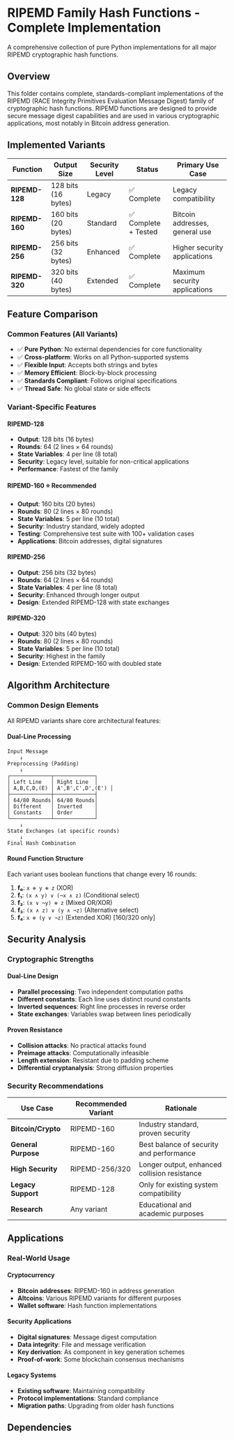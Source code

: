 # RIPEMD Family Hash Functions - Complete Implementation

A comprehensive collection of pure Python implementations for all major RIPEMD cryptographic hash functions.

## Overview

This folder contains complete, standards-compliant implementations of the RIPEMD (RACE Integrity Primitives Evaluation Message Digest) family of cryptographic hash functions. RIPEMD functions are designed to provide secure message digest capabilities and are used in various cryptographic applications, most notably in Bitcoin address generation.

## Implemented Variants

| Function | Output Size | Security Level | Status | Primary Use Case |
|----------|-------------|----------------|--------|------------------|
| **RIPEMD-128** | 128 bits (16 bytes) | Legacy | ✅ Complete | Legacy compatibility |
| **RIPEMD-160** | 160 bits (20 bytes) | Standard | ✅ Complete + Tested | Bitcoin addresses, general use |
| **RIPEMD-256** | 256 bits (32 bytes) | Enhanced | ✅ Complete | Higher security applications |
| **RIPEMD-320** | 320 bits (40 bytes) | Extended | ✅ Complete | Maximum security applications |


## Feature Comparison

### Common Features (All Variants)
- ✅ **Pure Python**: No external dependencies for core functionality
- ✅ **Cross-platform**: Works on all Python-supported systems
- ✅ **Flexible Input**: Accepts both strings and bytes
- ✅ **Memory Efficient**: Block-by-block processing
- ✅ **Standards Compliant**: Follows original specifications
- ✅ **Thread Safe**: No global state or side effects

### Variant-Specific Features

#### RIPEMD-128
- **Output**: 128 bits (16 bytes)
- **Rounds**: 64 (2 lines × 64 rounds)
- **State Variables**: 4 per line (8 total)
- **Security**: Legacy level, suitable for non-critical applications
- **Performance**: Fastest of the family

#### RIPEMD-160 ⭐ **Recommended**
- **Output**: 160 bits (20 bytes)
- **Rounds**: 80 (2 lines × 80 rounds)  
- **State Variables**: 5 per line (10 total)
- **Security**: Industry standard, widely adopted
- **Testing**: Comprehensive test suite with 100+ validation cases
- **Applications**: Bitcoin addresses, digital signatures

#### RIPEMD-256
- **Output**: 256 bits (32 bytes)
- **Rounds**: 64 (2 lines × 64 rounds)
- **State Variables**: 4 per line (8 total)
- **Security**: Enhanced through longer output
- **Design**: Extended RIPEMD-128 with state exchanges

#### RIPEMD-320
- **Output**: 320 bits (40 bytes)  
- **Rounds**: 80 (2 lines × 80 rounds)
- **State Variables**: 5 per line (10 total)
- **Security**: Highest in the family
- **Design**: Extended RIPEMD-160 with doubled state

## Algorithm Architecture

### Common Design Elements

All RIPEMD variants share core architectural features:

#### Dual-Line Processing
```
Input Message
    ↓
Preprocessing (Padding)
    ↓
┌─────────────┬─────────────┐
│ Left Line   │ Right Line  │
│ A,B,C,D,(E) │ A',B',C',D',(E') │
├─────────────┼─────────────┤
│ 64/80 Rounds│ 64/80 Rounds│
│ Different   │ Inverted    │
│ Constants   │ Order       │
└─────────────┴─────────────┘
    ↓
State Exchanges (at specific rounds)
    ↓
Final Hash Combination
```

#### Round Function Structure
Each variant uses boolean functions that change every 16 rounds:
1. **f₀**: `x ⊕ y ⊕ z` (XOR)
2. **f₁**: `(x ∧ y) ∨ (¬x ∧ z)` (Conditional select)
3. **f₂**: `(x ∨ ¬y) ⊕ z` (Mixed OR/XOR)
4. **f₃**: `(x ∧ z) ∨ (y ∧ ¬z)` (Alternative select)
5. **f₄**: `x ⊕ (y ∨ ¬z)` (Extended XOR) [160/320 only]

## Security Analysis

### Cryptographic Strengths

#### Dual-Line Design
- **Parallel processing**: Two independent computation paths
- **Different constants**: Each line uses distinct round constants
- **Inverted sequences**: Right line processes in reverse order
- **State exchanges**: Variables swap between lines periodically

#### Proven Resistance
- **Collision attacks**: No practical attacks found
- **Preimage attacks**: Computationally infeasible
- **Length extension**: Resistant due to padding scheme
- **Differential cryptanalysis**: Strong diffusion properties

### Security Recommendations

| Use Case | Recommended Variant | Rationale |
|----------|-------------------|-----------|
| **Bitcoin/Crypto** | RIPEMD-160 | Industry standard, proven security |
| **General Purpose** | RIPEMD-160 | Best balance of security and performance |
| **High Security** | RIPEMD-256/320 | Longer output, enhanced collision resistance |
| **Legacy Support** | RIPEMD-128 | Only for existing system compatibility |
| **Research** | Any variant | Educational and academic purposes |

## Applications

### Real-World Usage

#### Cryptocurrency
- **Bitcoin addresses**: RIPEMD-160 in address generation
- **Altcoins**: Various RIPEMD variants for different purposes
- **Wallet software**: Hash function implementations

#### Security Applications  
- **Digital signatures**: Message digest computation
- **Data integrity**: File and message verification
- **Key derivation**: As component in key generation schemes
- **Proof-of-work**: Some blockchain consensus mechanisms

#### Legacy Systems
- **Existing software**: Maintaining compatibility
- **Protocol implementations**: Standard compliance
- **Migration paths**: Upgrading from older hash functions

## Dependencies